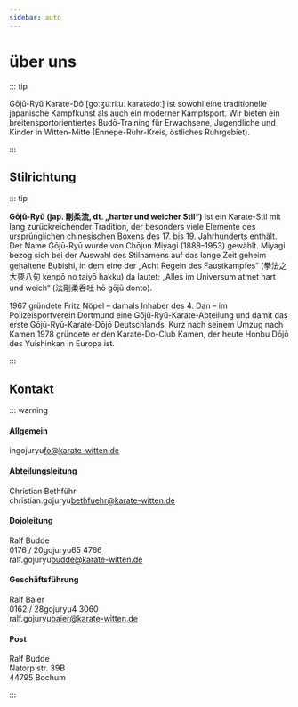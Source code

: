 ```yaml
---
sidebar: auto
---
```


# über uns

::: tip

Gōjū-Ryū Karate-Dō [ɡoːʒuːriːuː karatədoː] ist sowohl eine traditionelle japanische Kampfkunst als auch ein moderner Kampfsport. Wir bieten ein breitensportorientiertes Budō-Training für Erwachsene, Jugendliche und Kinder in Witten-Mitte (Ennepe-Ruhr-Kreis, östliches Ruhrgebiet).

:::

## Stilrichtung

::: tip

**Gōjū-Ryū (jap. 剛柔流, dt. „harter und weicher Stil“)** ist ein Karate-Stil mit lang zurückreichender Tradition, der besonders viele Elemente des ursprünglichen chinesischen Boxens des 17. bis 19. Jahrhunderts enthält. Der Name Gōjū-Ryū wurde von Chōjun Miyagi (1888–1953) gewählt. Miyagi bezog sich bei der Auswahl des Stilnamens auf das lange Zeit geheim gehaltene Bubishi, in dem eine der „Acht Regeln des Faustkampfes“ (拳法之大要八句 kenpō no taiyō hakku) da lautet: „Alles im Universum atmet hart und weich“ (法剛柔呑吐 hō gōjū donto).

1967 gründete Fritz Nöpel – damals Inhaber des 4. Dan – im Polizeisportverein Dortmund eine Gōjū-Ryū-Karate-Abteilung und damit das erste Gōjū-Ryū-Karate-Dōjō Deutschlands. Kurz nach seinem Umzug nach Kamen 1978 gründete er den Karate-Do-Club Kamen, der heute Honbu Dōjō des Yuishinkan in Europa ist.

:::

## Kontakt

::: warning 

#### Allgemein

in<span class="hideMe">gojuryu</span>fo@karate-witten.de

#### Abteilungsleitung

Christian Bethführ  
christian.<span class="hideMe">gojuryu</span>bethfuehr@karate-witten.de

#### Dojoleitung

Ralf Budde  
0176 / 20<span class="hideMe">gojuryu</span>65 4766  
ralf.<span class="hideMe">gojuryu</span>budde@karate-witten.de

#### Geschäftsführung

Ralf Baier  
0162 / 28<span class="hideMe">gojuryu</span>4 3060  
ralf.<span class="hideMe">gojuryu</span>baier@karate-witten.de

#### Post

Ralf Budde  
Natorp str. 39B  
44795 Bochum

:::